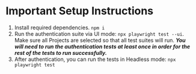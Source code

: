 # Important Setup Instructions

1. Install required dependencies. `npm i`
2. Run the authentication suite via UI mode: `npx playwright test --ui`. Make sure all Projects are selected so that all test suites will run. <b><em>You will need to run the authentication tests at least once in order for the rest of the tests to run successfully.</b></em>
3. After authentication, you can run the tests in Headless mode: `npx playwright test`
